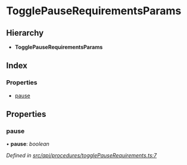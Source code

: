 # TogglePauseRequirementsParams

## Hierarchy

* **TogglePauseRequirementsParams**

## Index

### Properties

* [pause](togglepauserequirementsparams.md#pause)

## Properties

### pause

• **pause**: _boolean_

_Defined in_ [_src/api/procedures/togglePauseRequirements.ts:7_](https://github.com/PolymathNetwork/polymesh-sdk/blob/23062de4/src/api/procedures/togglePauseRequirements.ts#L7)

